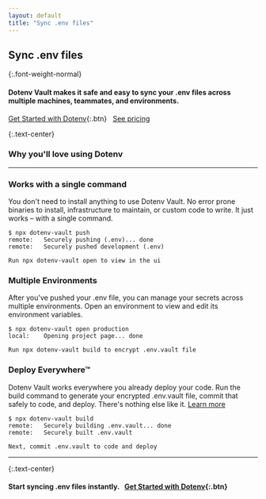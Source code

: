 ```yaml
---
layout: default
title: "Sync .env files"
---
```


<article class="hero" markdown="1">

# Sync .env files

{:.font-weight-normal}
#### Dotenv Vault makes it safe and easy to sync your .env files across multiple machines, teammates, and environments.

[Get Started with Dotenv](/signup){:.btn} &nbsp;&nbsp;[See pricing](/pricing)

</article>

<article markdown="1">

{:.text-center}
### Why you'll love using Dotenv

---

### Works with a single command

You don't need to install anything to use Dotenv Vault. No error prone binaries to install, infrastructure to maintain, or custom code to write. It just works – with a single command.

```
$ npx dotenv-vault push
remote:   Securely pushing (.env)... done
remote:   Securely pushed development (.env)

Run npx dotenv-vault open to view in the ui
```

### Multiple Environments

After you've pushed your .env file, you can manage your secrets across multiple environments. Open an environment to view and edit its environment variables.

```
$ npx dotenv-vault open production
local:    Opening project page... done

Run npx dotenv-vault build to encrypt .env.vault file
```

### Deploy Everywhere™

Dotenv Vault works everywhere you already deploy your code. Run the build command to generate your encrypted .env.vault file, commit that safely to code, and deploy. There's nothing else like it. <a href="">Learn more</a>

```
$ npx dotenv-vault build
remote:   Securely building .env.vault... done
remote:   Securely built .env.vault

Next, commit .env.vault to code and deploy
```

---

{:.text-center}
#### Start syncing .env files instantly.&nbsp;&nbsp;&nbsp;[Get Started with Dotenv](/signup){:.btn}

</article>

<!--
Make your experience even better!

  <h2>Add your teammates</h2>

  <p>Add your teammates and stop sharing .env files over insecure channels like Slack and email. Spend your time coding rather than updating .env.example files, and never lose an important .env file again. Tell your teammates to run:</p>

  <h2>Manage their access</h2>

<pre><code>npx dotenv-vault pull</code></pre>
-->
